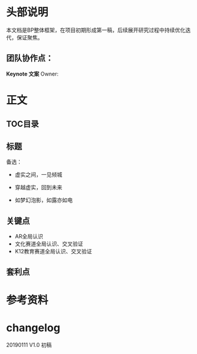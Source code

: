 # 头部说明
本文档是BP整体框架，在项目初期形成第一稿，后续展开研究过程中持续优化迭代，保证聚焦。

## 团队协作点：

**Keynote 文案** Owner: 

# 正文

## TOC目录

## 标题

备选：
- 虚实之间，一见倾城

- 穿越虚实，回到未来

- 如梦幻泡影，如露亦如电

## 关键点

- AR全局认识
- 文化赛道全局认识、交叉验证
- K12教育赛道全局认识、交叉验证

## 套利点



# 参考资料

# changelog
20190111 V1.0 初稿
